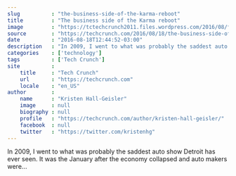 ```yaml
---
slug          : "the-business-side-of-the-karma-reboot"
title         : "The business side of the Karma reboot"
image         : "https://tctechcrunch2011.files.wordpress.com/2016/08/fisker-karma-5.jpg?w=764&h=400&crop=1"
source        : "https://techcrunch.com/2016/08/18/the-business-side-of-the-karma-reboot/"
date          : "2016-08-18T12:44:52-03:00"
description   : "In 2009, I went to what was probably the saddest auto show Detroit has ever seen. It was the January after the economy collapsed and auto makers were..."
categories    : ['technology']
tags          : ['Tech Crunch']
site          :
    title     : "Tech Crunch"
    url       : "https://techcrunch.com"
    locale    : "en_US"
author        :
    name      : "Kristen Hall-Geisler"
    image     : null
    biography : null
    profile   : "https://techcrunch.com/author/kristen-hall-geisler/"
    facebook  : null
    twitter   : "https://twitter.com/kristenhg"
---
```


In 2009, I went to what was probably the saddest auto show Detroit has ever seen. It was the January after the economy collapsed and auto makers were...
